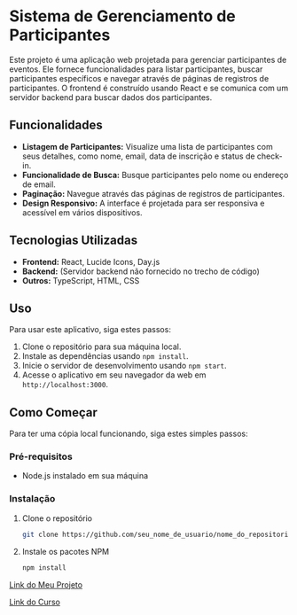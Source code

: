 # Sistema de Gerenciamento de Participantes

Este projeto é uma aplicação web projetada para gerenciar participantes de eventos. Ele fornece funcionalidades para listar participantes, buscar participantes específicos e navegar através de páginas de registros de participantes. O frontend é construído usando React e se comunica com um servidor backend para buscar dados dos participantes.

## Funcionalidades

- **Listagem de Participantes:** Visualize uma lista de participantes com seus detalhes, como nome, email, data de inscrição e status de check-in.
- **Funcionalidade de Busca:** Busque participantes pelo nome ou endereço de email.
- **Paginação:** Navegue através das páginas de registros de participantes.
- **Design Responsivo:** A interface é projetada para ser responsiva e acessível em vários dispositivos.

## Tecnologias Utilizadas

- **Frontend:** React, Lucide Icons, Day.js
- **Backend:** (Servidor backend não fornecido no trecho de código)
- **Outros:** TypeScript, HTML, CSS

## Uso

Para usar este aplicativo, siga estes passos:

1. Clone o repositório para sua máquina local.
2. Instale as dependências usando `npm install`.
3. Inicie o servidor de desenvolvimento usando `npm start`.
4. Acesse o aplicativo em seu navegador da web em `http://localhost:3000`.

## Como Começar

Para ter uma cópia local funcionando, siga estes simples passos:

### Pré-requisitos

- Node.js instalado em sua máquina

### Instalação

1. Clone o repositório
   ```sh
   git clone https://github.com/seu_nome_de_usuario/nome_do_repositorio.git
   ```
2. Instale os pacotes NPM
   ```sh
   npm install
   ```
   
[Link do Meu Projeto](https://github.com/ViniciusMirtilo/pass-in-web/tree/master)

[Link do Curso ](https://www.rocketseat.com.br/eventos/nlw/convite/vinicius-23390)
